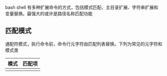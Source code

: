 bash shell 有多种扩展命令的方式，包括模式匹配、主目录扩展、字符串扩展和变量替换。最强大的或许是路径名称匹配功能

## 匹配模式

通配符模式，执行命令前，命令行元字符由匹配列表替换。下列为常见的元字符和模式类

| 模式 | 匹配项 |
| ---- | ------ |
|      |        |
